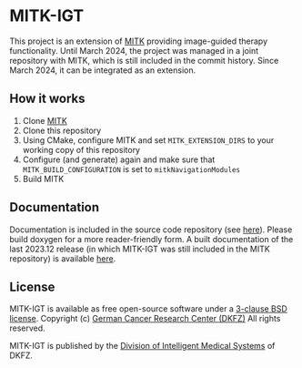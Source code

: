 MITK-IGT
========

This project is an extension of [MITK](https://github.com/MITK/MITK) providing image-guided therapy functionality. Until March 2024, the project was managed in a joint repository with MITK, which is still included in the commit history. Since March 2024, it can be integrated as an extension.

How it works
------------

1. Clone [MITK](https://github.com/MITK/MITK)
2. Clone this repository
3. Using CMake, configure MITK and set `MITK_EXTENSION_DIRS` to your working copy of this repository
4. Configure (and generate) again and make sure that `MITK_BUILD_CONFIGURATION` is set to `mitkNavigationModules`
5. Build MITK

Documentation
------------
Documentation is included in the source code repository (see [here](https://github.com/IMSY-DKFZ/MITK-IGT/tree/main/Modules/IGT/Documentation/doxygen)). Please build doxygen for a more reader-friendly form. A built documentation of the last 2023.12 release (in which MITK-IGT was still included in the MITK repository) is available [here](https://docs.mitk.org/2023.12/IGTConcepts.html).

License
-------

MITK-IGT is available as free open-source software under a [3-clause BSD license](LICENSE). Copyright (c) [German Cancer Research Center (DKFZ)](https://www.dkfz.de) All rights reserved.

MITK-IGT is published by the [Division of Intelligent Medical Systems](https://github.com/IMSY-DKFZ) of DKFZ. 
